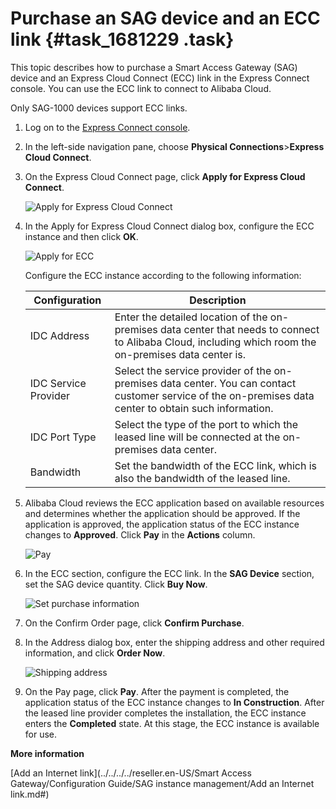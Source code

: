 # Purchase an SAG device and an ECC link {#task_1681229 .task}

This topic describes how to purchase a Smart Access Gateway \(SAG\) device and an Express Cloud Connect \(ECC\) link in the Express Connect console. You can use the ECC link to connect to Alibaba Cloud.

Only SAG-1000 devices support ECC links.

1.  Log on to the [Express Connect console](https://expressconnect.console.aliyun.com).
2.  In the left-side navigation pane, choose **Physical Connections**\>**Express Cloud Connect**.
3.  On the Express Cloud Connect page, click **Apply for Express Cloud Connect**. 

    ![Apply for Express Cloud Connect](http://static-aliyun-doc.oss-cn-hangzhou.aliyuncs.com/assets/img/1332542/156818456055384_en-US.png)

4.  In the Apply for Express Cloud Connect dialog box, configure the ECC instance and then click **OK**. 

    ![Apply for ECC](http://static-aliyun-doc.oss-cn-hangzhou.aliyuncs.com/assets/img/1332542/156818456055388_en-US.png)

    Configure the ECC instance according to the following information:

    |Configuration|Description|
    |-------------|-----------|
    |IDC Address|Enter the detailed location of the on-premises data center that needs to connect to Alibaba Cloud, including which room the on-premises data center is.|
    |IDC Service Provider|Select the service provider of the on-premises data center. You can contact customer service of the on-premises data center to obtain such information.|
    |IDC Port Type|Select the type of the port to which the leased line will be connected at the on-premises data center.|
    |Bandwidth|Set the bandwidth of the ECC link, which is also the bandwidth of the leased line.|

5.  Alibaba Cloud reviews the ECC application based on available resources and determines whether the application should be approved. If the application is approved, the application status of the ECC instance changes to **Approved**. Click **Pay** in the **Actions** column. 

    ![Pay](http://static-aliyun-doc.oss-cn-hangzhou.aliyuncs.com/assets/img/1332542/156818456055389_en-US.png)

6.  In the ECC section, configure the ECC link. In the **SAG Device** section, set the SAG device quantity. Click **Buy Now**. 

    ![Set purchase information](images/55391_en-US.png)

7.  On the Confirm Order page, click **Confirm Purchase**.
8.  In the Address dialog box, enter the shipping address and other required information, and click **Order Now**. 

    ![Shipping address](images/55413_en-US.png)

9.  On the Pay page, click **Pay**. After the payment is completed, the application status of the ECC instance changes to **In Construction**. After the leased line provider completes the installation, the ECC instance enters the **Completed** state. At this stage, the ECC instance is available for use.

**More information**  


[Add an Internet link](../../../../reseller.en-US/Smart Access Gateway/Configuration Guide/SAG instance management/Add an Internet link.md#)

